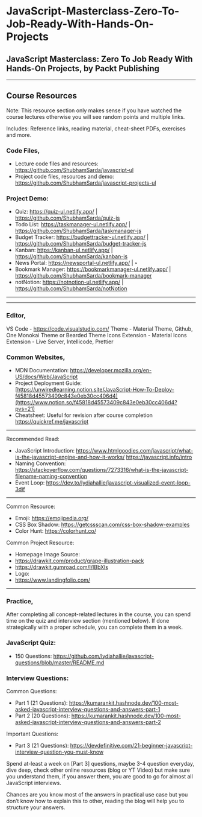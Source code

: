 # JavaScript-Masterclass-Zero-To-Job-Ready-With-Hands-On-Projects
JavaScript Masterclass: Zero To Job Ready With Hands-On Projects, by Packt Publishing
---

---

## Course Resources

Note: This resource section only makes sense if you have watched the course lectures otherwise you will see random points and multiple links.

Includes: Reference links, reading material, cheat-sheet PDFs, exercises and more. 



### Code Files,

- Lecture code files and resources: https://github.com/ShubhamSarda/javascript-ul
- Project code files, resources and demo: https://github.com/ShubhamSarda/javascript-projects-ul

### **Project Demo:**

- Quiz: https://quiz-ul.netlify.app/ | https://github.com/ShubhamSarda/quiz-js
- Todo List: https://taskmanager-ul.netlify.app/ | https://github.com/ShubhamSarda/taskmanager-js
- Budget Tracker: https://budgettracker-ul.netlify.app/ | https://github.com/ShubhamSarda/budget-tracker-js
- Kanban: https://kanban-ul.netlify.app/ | https://github.com/ShubhamSarda/kanban-js
- News Portal: https://newsportal-ul.netlify.app/ | ‣
- Bookmark Manager: https://bookmarkmanager-ul.netlify.app/ | https://github.com/ShubhamSarda/bookmark-manager
- notNotion: https://notnotion-ul.netlify.app/ | https://github.com/ShubhamSarda/notNotion

---

---

### **Editor**,

VS Code - https://code.visualstudio.com/
Theme - Material Theme, Github, One Monokai Theme or Bearded Theme
Icons Extension - Material Icons
Extension - Live Server, Intellicode, Prettier

### Common Websites,

- MDN Documentation: 
https://developer.mozilla.org/en-US/docs/Web/JavaScript
- Project Deployment Guide: 
[https://unwiredlearning.notion.site/JavaScript-How-To-Deploy-f45818d45573409c843e0eb30cc406d4](https://www.notion.so/f45818d45573409c843e0eb30cc406d4?pvs=21)
- Cheatsheet: Useful for revision after course completion
https://quickref.me/javascript

---

Recommended Read: 

- JavaScript Introduction: 
https://www.htmlgoodies.com/javascript/what-is-the-javascript-engine-and-how-it-works/
https://javascript.info/intro
- Naming Convention: 
https://stackoverflow.com/questions/7273316/what-is-the-javascript-filename-naming-convention
- Event Loop:
https://dev.to/lydiahallie/javascript-visualized-event-loop-3dif

---

Common Resource:

- Emoji: https://emojipedia.org/
- CSS Box Shadow: https://getcssscan.com/css-box-shadow-examples
- Color Hunt: https://colorhunt.co/

Common Project Resource:

- Homepage Image Source:
- https://drawkit.com/product/grape-illustration-pack
- https://drawkit.gumroad.com/l/IBbXls
- Logo:
- https://www.landingfolio.com/

---

### Practice,

After completing all concept-related lectures in the course, you can spend time on the quiz and interview section (mentioned below). If done strategically with a proper schedule, you can complete them in a week.

### JavaScript Quiz:

- 150 Questions: 
https://github.com/lydiahallie/javascript-questions/blob/master/README.md

### Interview Questions:

Common Questions:

- Part 1 (21 Questions):
https://kumarankit.hashnode.dev/100-most-asked-javascript-interview-questions-and-answers-part-1
- Part 2 (20 Questions):
https://kumarankit.hashnode.dev/100-most-asked-javascript-interview-questions-and-answers-part-2

Important Questions:

- Part 3 (21 Questions): 
https://devdefinitive.com/21-beginner-javascript-interview-question-you-must-know

Spend at-least a week on [Part 3] questions, maybe 3-4 question everyday, dive deep, check other online resources (blog or YT Video) but make sure you understand them, if you answer them, you are good to go for almost all JavaScript interviews.

Chances are you know most of the answers in practical use case but you don’t know how to explain this to other, reading the blog will help you to structure your answers.

